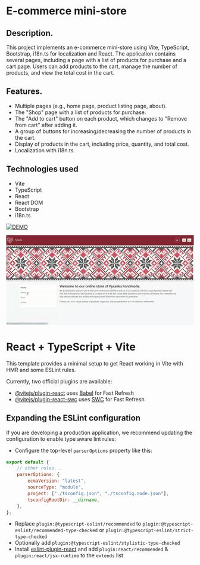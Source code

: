 # E-commerce mini-store
## Description.
This project implements an e-commerce mini-store using Vite, TypeScript, Bootstrap, i18n.ts for localization and React. The application contains several pages, including a page with a list of products for purchase and a cart page. Users can add products to the cart, manage the number of products, and view the total cost in the cart.

## Features.
- Multiple pages (e.g., home page, product listing page, about).
- The "Shop" page with a list of products for purchase.
- The "Add to cart" button on each product, which changes to "Remove from cart" after adding it.
- A group of buttons for increasing/decreasing the number of products in the cart.
- Display of products in the cart, including price, quantity, and total cost.
- Localization with i18n.ts.
  
## Technologies used
- Vite
- TypeScript
- React
- React DOM
- Bootstrap
- i18n.ts

[![DEMO](https://img.shields.io/badge/live%20demo-0073cf?style=for-the-badge&logoColor=white)](https://juliakarpenko.github.io/shop-vite-react-typescript/)

![Demo](https://github.com/JuliaKarpenko/shop-vite-react-typescript/blob/main/demo.gif)

# React + TypeScript + Vite

This template provides a minimal setup to get React working in Vite with HMR and some ESLint rules.

Currently, two official plugins are available:

- [@vitejs/plugin-react](https://github.com/vitejs/vite-plugin-react/blob/main/packages/plugin-react/README.md) uses [Babel](https://babeljs.io/) for Fast Refresh
- [@vitejs/plugin-react-swc](https://github.com/vitejs/vite-plugin-react-swc) uses [SWC](https://swc.rs/) for Fast Refresh

## Expanding the ESLint configuration

If you are developing a production application, we recommend updating the configuration to enable type aware lint rules:

- Configure the top-level `parserOptions` property like this:

```js
export default {
	// other rules...
	parserOptions: {
		ecmaVersion: "latest",
		sourceType: "module",
		project: ["./tsconfig.json", "./tsconfig.node.json"],
		tsconfigRootDir: __dirname,
	},
};
```

- Replace `plugin:@typescript-eslint/recommended` to `plugin:@typescript-eslint/recommended-type-checked` or `plugin:@typescript-eslint/strict-type-checked`
- Optionally add `plugin:@typescript-eslint/stylistic-type-checked`
- Install [eslint-plugin-react](https://github.com/jsx-eslint/eslint-plugin-react) and add `plugin:react/recommended` & `plugin:react/jsx-runtime` to the `extends` list
